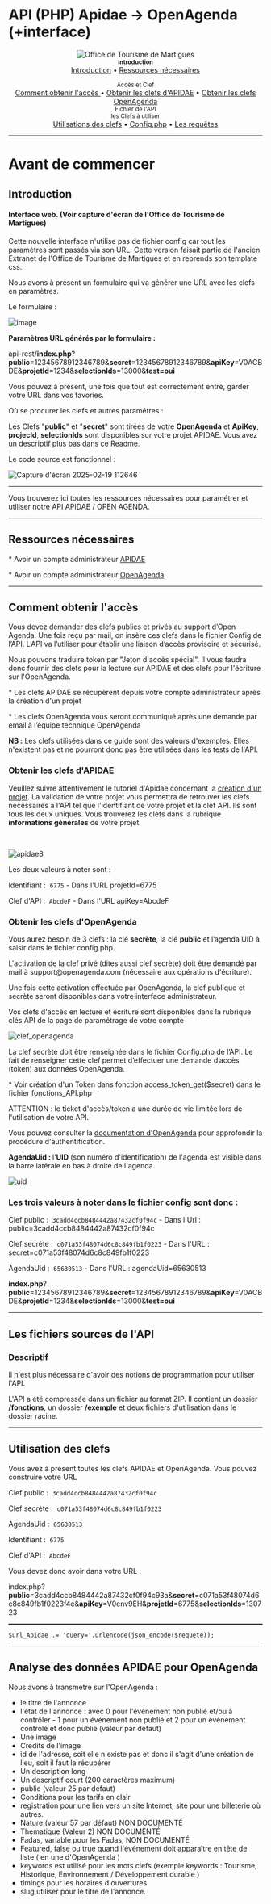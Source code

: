 <h1>API (PHP) Apidae -> OpenAgenda (+interface)</h1>

<div align="center">
	<img alt="Office de Tourisme de Martigues" src="https://user-images.githubusercontent.com/8257981/201097229-43a65b5a-5801-4542-ba78-9ad476939cee.png" />
</div>

<div align="center">
	<sub><b>Introduction</b></sub>
    	<br />
    	<a href="#introduction">Introduction</a> •
    	<a href="#prerequis">Ressources nécessaires</a>
    	<br />
	
  <sub>Accès et Clef</sub>
  	<br />
    	<a href="#quick-start">Comment obtenir l'accès </a> •
    	<a href="#clefapidae">Obtenir les clefs d'APIDAE</a> •
    	<a href="#clefopenagenda">Obtenir les clefs OpenAgenda</a>
    	<br />
<sub>Fichier de l'API</sub>
  	<br />
	<sub>les Clefs à utiliser</sub>
  	<br />
	<a href="#responses">Utilisations des clefs</a> •
	<a href="#default-response">Config.php</a> •
	<a href="#extended-response">Les requêtes</a>
    	<br />
</div> 

------------

<h1><b>Avant de commencer</b></h1>
<h2 id="introduction"><b>Introduction</b></h2>
<h4>Interface web. (Voir capture d'écran de l'Office de Tourisme de Martigues)</h4>
<p>Cette nouvelle interface n'utilise pas de fichier config car tout les paramètres sont passés via son URL. Cette version faisait partie de l'ancien Extranet de l'Office de Tourisme de Martigues et en reprends son template css.</p>
	
Nous avons à présent un formulaire qui va générer une URL avec les clefs en paramètres.

Le formulaire : 

![image](https://github.com/user-attachments/assets/e5cc45d9-b945-4de0-99ae-bb321e092d8b)

<p><b>Paramètres URL générés par le formulaire : </b></p>

<p>api-rest/<b>index.php</b>?<b>public</b>=12345678912346789&<b>secret</b>=12345678912346789&<b>apiKey</b>=V0ACBDE&<b>projetId</b>=1234&<b>selectionIds</b>=13000&<b>test=oui</b></p>
Vous pouvez à présent, une fois que tout est correctement entré, garder votre URL dans vos favories.

Où se procurer les clefs et autres paramêtres : 

<p>Les Clefs "<b>public</b>" et "<b>secret</b>" sont tirées de votre <b>OpenAgenda</b> et <b>ApiKey</b>, <b>projecId</b>, <b>selectionIds</b> sont disponibles sur votre projet APIDAE. Vous avez un descriptif plus bas dans ce Readme.</p>
<p> Le code source est fonctionnel : </p>

![Capture d'écran 2025-02-19 112646](https://github.com/user-attachments/assets/b69d7ed4-b4ea-4615-b087-24032851f78a)

-------

<p>Vous trouverez ici toutes les ressources nécessaires pour paramétrer et utiliser notre API APIDAE / OPEN AGENDA.</p>

-------

<h2 id="prerequis"><b>Ressources nécessaires </b></h2>

<p>	* Avoir un compte administrateur <a href="https://base.apidae-tourisme.com/consulter/recherche-intuitive/?0" target="_blank">APIDAE</a></p>
<p>	* Avoir un compte administrateur <a href="https://openagenda.com/martigues-tourisme/admin/events" target="_blank">OpenAgenda</a>.</p>

----------

<h2 id="quick-start"><b>Comment obtenir l'accès</b></h2>

<p>Vous devez demander des clefs publics et privés au support d’Open Agenda. Une fois reçu par mail, on insère ces clefs dans le fichier Config de l’API. L’API va l’utiliser pour établir une liaison d’accès provisoire et sécurisé. </p>
<p>Nous pouvons traduire token par "Jeton d'accès spécial". Il vous faudra donc fournir des clefs pour la lecture sur APIDAE et des clefs pour l'écriture sur l'OpenAgenda.</p>
<p>* Les clefs APIDAE se récupèrent depuis votre compte administrateur après la création d'un projet </p>
<p>* Les clefs OpenAgenda vous seront communiqué après une demande par email à l’équipe technique OpenAgenda </p>
<p> <b>NB :</b> Les clefs utilisées dans ce guide sont des valeurs d'exemples. Elles n'existent pas et ne pourront donc pas être utilisées dans les tests de l'API.</p>
			
<h3 id="clefapidae"><b>Obtenir les clefs d'APIDAE</b></h3>		
<p>Veuillez suivre attentivement le tutoriel d'Apidae concernant la <a href="https://aide.apidae-tourisme.com/hc/fr/articles/360000828071-Cr%C3%A9er-son-projet-num%C3%A9rique#:~:text=Toute%20cr%C3%A9ation%20de%20projet%20est,la%20coordination%20globale%20du%20r%C3%A9seau." target="_blank">création d'un projet</a>.
La validation de votre projet vous permettra de retrouver les clefs nécessaires à l'API tel que l'identifiant de votre projet et la clef API. Ils sont tous les deux uniques. Vous trouverez les clefs dans la rubrique <b>informations générales</b> de votre projet.</p>
		
<br>

![apidae8](https://user-images.githubusercontent.com/8257981/201097699-030a5f8c-662f-43d0-990a-a461ed11c8d7.jpg)

						
<p>Les deux valeurs à noter sont :</p>
<p>Identifiant	:&nbsp;&nbsp;<code>6775</code>&nbsp;- Dans l'URL projetId=6775 </p>
<p>Clef d'API	:&nbsp;&nbsp;<code>AbcdeF</code>&nbsp;- Dans l'URL apiKey=AbcdeF </p>

<h3 id="clefopenagenda"><b>Obtenir les clefs d'OpenAgenda</b></h3>
		
<p>Vous aurez besoin de 3 clefs : la clé <b>secrète</b>, la clé <b>public</b> et l’agenda UID à saisir dans le fichier config.php. </p>
<p>L'activation de la clef privé (dites aussi clef secrète) doit être demandé par mail à support@openagenda.com (nécessaire aux opérations d'écriture).</p>
<p>Une fois cette activation effectuée par OpenAgenda, la clef publique et secrète seront disponibles dans votre interface administrateur. </p>
<p>Vos clefs d'accès en lecture et écriture sont disponibles dans la rubrique clés API de la page de paramétrage de votre compte </p>
 
![clef_openagenda](https://user-images.githubusercontent.com/8257981/201097801-b276f1d2-01ab-4faa-b3d1-301361c36f87.jpg)

<p>La clef secrète doit être renseignée dans le fichier Config.php de l’API. Le fait de renseigner cette clef permet d’effectuer une demande d’accès (token) aux données OpenAgenda. </p>
<p>* Voir création d'un Token dans fonction access_token_get($secret) dans le fichier fonctions_API.php</p>
<p>ATTENTION : le ticket d'accès/token a une durée de vie limitée lors de l'utilisation de votre API.</p>
<p>Vous pouvez consulter la <a href="https://developers.openagenda.com/authentification/" target="_blank">documentation d'OpenAgenda</a> pour approfondir la procédure d'authentification.</p>
<p><b>AgendaUid  : </b> l'<b>UID</b> (son numéro d'identification) de l'agenda est visible dans la barre latérale en bas à droite de l'agenda.</p>

![uid](https://user-images.githubusercontent.com/8257981/201098189-326a2c67-8dba-44c7-811e-b015978430c6.jpg)

<h3><b>Les trois valeurs à noter dans le fichier config sont donc :</b></h3><p></p>
<p>Clef public  :&nbsp;&nbsp;<code>3cadd4ccb8484442a87432cf0f94c</code>  - Dans l'Url : public=3cadd4ccb8484442a87432cf0f94c </p>
<p>Clef secrète :&nbsp;&nbsp;<code>c071a53f48074d6c8c849fb1f0223</code>  - Dans l'URL : secret=c071a53f48074d6c8c849fb1f0223 </p>
<p>AgendaUid    :&nbsp;&nbsp;<code>65630513</code> - Dans l'URL : agendaUid=65630513 </p>

<p><b>index.php</b>?<b>public</b>=12345678912346789&<b>secret</b>=12345678912346789&<b>apiKey</b>=V0ACBDE&<b>projetId</b>=1234&<b>selectionIds</b>=13000&<b>test=oui</b></p>

--------

<h2 id="query-parameters"><b>Les fichiers sources de l'API</b></h2>
<h3 id="basics"><b>Descriptif</b></h3>
<p>Il n'est plus nécessaire d'avoir des notions de programmation pour utiliser l'API.</p>
<p>L'API a été compressée dans un fichier au format ZIP. Il contient un dossier <b>/fonctions</b>, un dossier <b>/exemple</b> et deux fichiers d'utilisation dans le dossier racine.</p>
		
----------

<h2 id="responses"><b>Utilisation des clefs</b></h2>
<p>Vous avez à présent toutes les clefs APIDAE et OpenAgenda. Vous pouvez construire votre URL</p>
<p>Clef public  :&nbsp;&nbsp;<code>3cadd4ccb8484442a87432cf0f94c</code></p>
<p>Clef secrète :&nbsp;&nbsp;<code>c071a53f48074d6c8c849fb1f0223</code><br></p>
<p>AgendaUid    :&nbsp;&nbsp;<code>65630513</code><br></p>
<p>Identifiant  :&nbsp;&nbsp;<code>6775</code></p>
<p>Clef d'API :&nbsp;&nbsp;<code>AbcdeF</code><br></p>

Vous devez donc avoir dans votre URL : 

index.php?<b>public</b>=3cadd4ccb8484442a87432cf0f94c93a&<b>secret</b>=c071a53f48074d6c8c849fb1f0223f4e&<b>apiKey</b>=V0env9EH&<b>projetId</b>=6775&<b>selectionIds</b>=130723
		
<hr style="border-top: 1px solid rgba(255,255,255,0.15);">
	
<pre><code class="language-nof">$url_Apidae .= 'query='.urlencode(json_encode($requete));</code></pre><p></p>

--------

<h2 id="createve"><b>Analyse des données APIDAE pour OpenAgenda</b></h2>
					

Nous avons à transmetre sur l'OpenAgenda : 


* le titre de l'annonce 
* l'état de l'annonce : avec 0 pour l'événement non publié et/ou à contrôler - 1 pour un événement non publié et 2 pour un événement controlé et donc publié (valeur par défaut) 
* Une image
* Credits de l'image
* id de l'adresse, soit elle n'existe pas et donc il s'agit d'une création de lieu, soit il faut la récupérer 
* Un description long 
* Un descriptif court (200 caractères maximum)
* public (valeur 25 par défaut)
* Conditions pour les tarifs en clair 
* registration pour une lien vers un site Internet, site pour une billeterie où autres.
* Nature (valeur 57 par défaut) NON DOCUMENTÉ
* Thematique (Valeur 2)  NON DOCUMENTÉ
* Fadas, variable pour les Fadas, NON DOCUMENTÉ
* Featured, false ou true quand l'événement doit apparaître en tête de liste ( en une d'OpenAgenda )
* keywords est utilisé pour les mots clefs (exemple keywords : Tourisme, Historique, Environnement / Développement durable )
* timings pour les horaires d'ouvertures
* slug utiliser pour le titre de l'annonce. 






